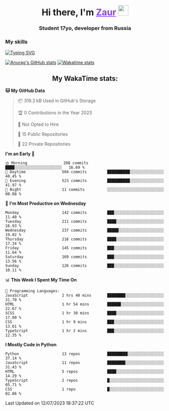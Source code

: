<h1 align="center">
    Hi there, I'm 
    <a href="https://t.me/skyguy" target="_blank" style="color: #8C43EA">Zaur</a>
    <img src="https://github.com/blackcater/blackcater/raw/main/images/Hi.gif" height="32">
</h1>

<h3 align="center">
    Student 17yo, developer from Russia
</h3>  

### **My skills**
[![Typing SVG](https://readme-typing-svg.herokuapp.com?font=Oxanium&duration=3000&pause=1500&color=8C43EA&height=30&lines=Python:+FastAPI,+Flask,+Aiogram,+Telethon;SQL:+PostgreSQL,+SQLite;Javascript:+React.js;HTML,+CSS+(SCSS))](https://git.io/typing-svg)

[![Anurag's GitHub stats](https://github-readme-stats.vercel.app/api?username=mrskyguy&hide_title=true&count_private=true&show_icons=true&title_color=8C43EA&icon_color=BE57EA&bg_color=30,191919,341b56&text_color=B1B1B1&border_radius=10&hide_border=true)](https://github.com/anuraghazra/github-readme-stats)
[![Wakatime stats](https://github-readme-stats.vercel.app/api/wakatime?username=skyguy&hide_title=true&show_icons=true&title_color=8C43EA&icon_color=BE57EA&bg_color=30,191919,341b56&text_color=B1B1B1&border_radius=10&hide_border=true)](https://github.com/anuraghazra/github-readme-stats)


<h2 align="center"> My WakaTime stats: </h2>

<!--START_SECTION:waka-->
**🐱 My GitHub Data** 

> 📦 319.3 kB Used in GitHub's Storage 
 > 
> 🏆 0 Contributions in the Year 2023
 > 
> 🚫 Not Opted to Hire
 > 
> 📜 15 Public Repositories 
 > 
> 🔑 22 Private Repositories 
 > 
**I'm an Early 🐤** 

```text
🌞 Morning                208 commits         ████░░░░░░░░░░░░░░░░░░░░░   16.69 % 
🌆 Daytime                504 commits         ██████████░░░░░░░░░░░░░░░   40.45 % 
🌃 Evening                523 commits         ██████████░░░░░░░░░░░░░░░   41.97 % 
🌙 Night                  11 commits          ░░░░░░░░░░░░░░░░░░░░░░░░░   00.88 % 
```
📅 **I'm Most Productive on Wednesday** 

```text
Monday                   142 commits         ███░░░░░░░░░░░░░░░░░░░░░░   11.40 % 
Tuesday                  211 commits         ████░░░░░░░░░░░░░░░░░░░░░   16.93 % 
Wednesday                237 commits         █████░░░░░░░░░░░░░░░░░░░░   19.02 % 
Thursday                 216 commits         ████░░░░░░░░░░░░░░░░░░░░░   17.34 % 
Friday                   145 commits         ███░░░░░░░░░░░░░░░░░░░░░░   11.64 % 
Saturday                 169 commits         ███░░░░░░░░░░░░░░░░░░░░░░   13.56 % 
Sunday                   126 commits         ███░░░░░░░░░░░░░░░░░░░░░░   10.11 % 
```


📊 **This Week I Spent My Time On** 

```text
💬 Programming Languages: 
JavaScript               2 hrs 40 mins       ████████░░░░░░░░░░░░░░░░░   31.70 % 
HTML                     1 hr 54 mins        ██████░░░░░░░░░░░░░░░░░░░   22.67 % 
SCSS                     1 hr 30 mins        ████░░░░░░░░░░░░░░░░░░░░░   17.80 % 
CSS                      1 hr 9 mins         ███░░░░░░░░░░░░░░░░░░░░░░   13.61 % 
TypeScript               1 hr 2 mins         ███░░░░░░░░░░░░░░░░░░░░░░   12.35 % 
```

**I Mostly Code in Python** 

```text
Python                   13 repos            █████████░░░░░░░░░░░░░░░░   37.14 % 
JavaScript               11 repos            ████████░░░░░░░░░░░░░░░░░   31.43 % 
HTML                     5 repos             ████░░░░░░░░░░░░░░░░░░░░░   14.29 % 
TypeScript               2 repos             █░░░░░░░░░░░░░░░░░░░░░░░░   05.71 % 
CSS                      1 repo              █░░░░░░░░░░░░░░░░░░░░░░░░   02.86 % 
```




 Last Updated on 12/07/2023 18:37:22 UTC
<!--END_SECTION:waka-->
